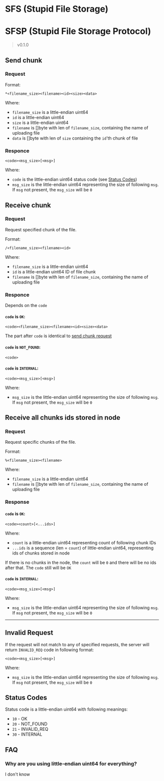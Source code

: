 # SFS (Stupid File Storage)


# SFSP (Stupid File Storage Protocol)
> v0.1.0

## Send chunk 

### Request
Format:

```
*<filename_size><filename><id><size><data>
```

Where:
- `filename_size` is a little-endian uint64
- `id` is a little-endian uint64
- `size` is a little-endian uint64
- `filename` is []byte with len of `filename_size`, containing the name
  of uploading file
- `data` is []byte with len of `size` containing the `id`'th chunk of file

### Responce

```
<code><msg_size>[<msg>]
```

Where:
- `code` is the little-endian uint64 status code (see [Status Codes](#status-codes))
- `msg_size` is the little-endian uint64 representing the size of following `msg`. If `msg` not present, the `msg_size` will be `0`

## Receive chunk

### Request
Request specified chunk of the file.

Format:

```
/<filename_size><filename><id>
```

Where:
- `filename_size` is a little-endian uint64
- `id` is a little-endian uint64 ID of file chunk
- `filename` is []byte with len of `filename_size`, containing the name
  of uploading file

### Responce

Depends on the `code`

#### `code` is `OK`:

```
<code><filename_size><filename><id><size><data>
```

The part after `code` is identical to [send chunk request](#send-chunk)

#### `code` is `NOT_FOUND`:

```
<code>
```


#### `code` is `INTERNAL`:

```
<code><msg_size>[<msg>]
```

Where:
- `msg_size` is the little-endian uint64 representing the size of following `msg`. If `msg` not present, the `msg_size` will be `0`

## Receive all chunks ids stored in node

### Request
Request specific chunks of the file.

Format:

```
%<filename_size><filename>
```

Where:
- `filename_size` is a little-endian uint64
- `filename` is []byte with len of `filename_size`, containing the name
  of uploading file
  
### Response

#### `code` is `OK`:

```
<code><count>[<...ids>]
```

Where:
- `count` is a little-endian uint64 representing count of following chunk IDs
- `...ids` is a sequence (len = `count`) of little-endian uint64, representing ids of chunks stored in node

If there is no chunks in the node, the `count` will be `0` and there will be no ids after that. The `code` still will be `OK`

#### `code` is `INTERNAL`:

```
<code><msg_size>[<msg>]
```

Where:
- `msg_size` is the little-endian uint64 representing the size of following `msg`. If `msg` not present, the `msg_size` will be `0`

----------------------------------

## Invalid Request
If the request will not match to any of specified requests, the server will return `INVALID_REQ` code in following format:

```
<code><msg_size>[<msg>]
```

Where:
- `msg_size` is the little-endian uint64 representing the size of following `msg`. If `msg` not present, the `msg_size` will be `0`

## Status Codes
Status code is a little-endian uint64 with following meanings:
- `10` - OK
- `20` - NOT_FOUND
- `21` - INVALID_REQ
- `30` - INTERNAL

## FAQ
### Why are you using little-endian uint64 for everything?
I don't know
